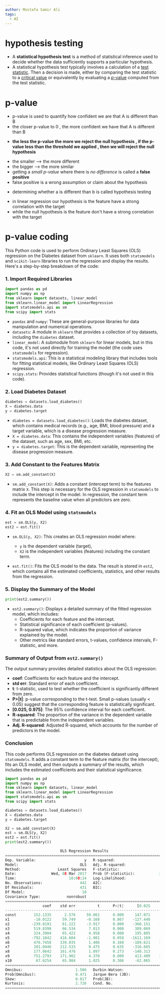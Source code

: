 ```yaml
---
author: Mostafa Samir Ali
tags:
  - AI
---
```

# hypothesis testing
 - A **statistical hypothesis test** is a method of statistical inference used to decide whether the data sufficiently supports a particular hypothesis.
- A statistical hypothesis test typically involves a calculation of a [test statistic](https://en.wikipedia.org/wiki/Test_statistic "Test statistic"). Then a decision is made, either by comparing the test statistic to a [critical value](https://en.wikipedia.org/wiki/Critical_value_(statistics) "Critical value (statistics)") or equivalently by evaluating a [_p_-value](https://en.wikipedia.org/wiki/P-value "P-value") computed from the test statistic. 

# p-value 
- p-value is used to quantify how confident we are that A is different than B 
- the closer p-value to 0 , the more confident we have that A is different than B 
* **the less the p-value the more we reject the null hypothesis , if the p-value less than the threshold we applied , then we will reject the null hypothesis**  
- the smaller --> the more different 
- the bigger --> the more similar
- getting a *small p-value* where there is *no difference* is called a **false positive** 
- false positive is a wrong assumption or claim about the hypothesis 
* determining whether a is different than b is called hypothesis testing

- in linear regression our hypothesis is the feature have a strong correlation with the target
- while the null hypothesis is the feature don't have a strong correlation with the target

# p-value coding

This Python code is used to perform Ordinary Least Squares (OLS) regression on the Diabetes dataset from `sklearn`. It uses both `statsmodels` and `scikit-learn` libraries to run the regression and display the results. Here's a step-by-step breakdown of the code:

### 1. **Import Required Libraries**
```python
import pandas as pd
import numpy as np
from sklearn import datasets, linear_model
from sklearn.linear_model import LinearRegression
import statsmodels.api as sm
from scipy import stats
```
- `pandas` and `numpy`: These are general-purpose libraries for data manipulation and numerical operations.
- `datasets`: A module in `sklearn` that provides a collection of toy datasets, including the `diabetes` dataset.
- `linear_model`: A submodule from `sklearn` for linear models, but in this code, it's not used directly for training the model (the code uses `statsmodels` for regression).
- `statsmodels.api`: This is a statistical modeling library that includes tools for fitting statistical models, like Ordinary Least Squares (OLS) regression.
- `scipy.stats`: Provides statistical functions (though it's not used in this code).

### 2. **Load Diabetes Dataset**
```python
diabetes = datasets.load_diabetes()
X = diabetes.data
y = diabetes.target
```
- `diabetes = datasets.load_diabetes()`: Loads the diabetes dataset, which contains medical records (e.g., age, BMI, blood pressure) and a target variable, which is a disease progression measure.
- `X = diabetes.data`: This contains the independent variables (features) of the dataset, such as age, sex, BMI, etc.
- `y = diabetes.target`: This is the dependent variable, representing the disease progression measure.

### 3. **Add Constant to the Features Matrix**
```python
X2 = sm.add_constant(X)
```
- `sm.add_constant(X)`: Adds a constant (intercept term) to the features matrix `X`. This step is necessary for the OLS regression in `statsmodels` to include the intercept in the model. In regression, the constant term represents the baseline value when all predictors are zero.

### 4. **Fit an OLS Model using `statsmodels`**
```python
est = sm.OLS(y, X2)
est2 = est.fit()
```
- `sm.OLS(y, X2)`: This creates an OLS regression model where:
  - `y` is the dependent variable (target),
  - `X2` is the independent variables (features) including the constant term.
  
- `est.fit()`: Fits the OLS model to the data. The result is stored in `est2`, which contains all the estimated coefficients, statistics, and other results from the regression.

### 5. **Display the Summary of the Model**
```python
print(est2.summary())
```
- `est2.summary()`: Displays a detailed summary of the fitted regression model, which includes:
  - Coefficients for each feature and the intercept.
  - Statistical significance of each coefficient (p-values).
  - R-squared value, which indicates the proportion of variance explained by the model.
  - Other metrics like standard errors, t-values, confidence intervals, F-statistic, and more.

### Summary of Output from `est2.summary()`
The output summary provides detailed statistics about the OLS regression:
- **coef**: Coefficients for each feature and the intercept.
- **std err**: Standard error of each coefficient.
- **t**: t-statistic, used to test whether the coefficient is significantly different from zero.
- **P>|t|**: p-value corresponding to the t-test. Small p-values (usually < 0.05) suggest that the corresponding feature is statistically significant.
- **[0.025, 0.975]**: The 95% confidence interval for each coefficient.
- **R-squared**: The proportion of the variance in the dependent variable that is predictable from the independent variables.
- **Adj. R-squared**: Adjusted R-squared, which accounts for the number of predictors in the model.

### Conclusion
This code performs OLS regression on the diabetes dataset using `statsmodels`. It adds a constant term to the feature matrix (for the intercept), fits an OLS model, and then outputs a summary of the results, which includes the estimated coefficients and their statistical significance.


```python
import pandas as pd
import numpy as np
from sklearn import datasets, linear_model
from sklearn.linear_model import LinearRegression
import statsmodels.api as sm
from scipy import stats

diabetes = datasets.load_diabetes()
X = diabetes.data
y = diabetes.target

X2 = sm.add_constant(X)
est = sm.OLS(y, X2)
est2 = est.fit()
print(est2.summary())
```

```python
                         OLS Regression Results                            
==============================================================================
Dep. Variable:                      y   R-squared:                       0.518
Model:                            OLS   Adj. R-squared:                  0.507
Method:                 Least Squares   F-statistic:                     46.27
Date:                Wed, 08 Mar 2017   Prob (F-statistic):           3.83e-62
Time:                        10:08:24   Log-Likelihood:                -2386.0
No. Observations:                 442   AIC:                             4794.
Df Residuals:                     431   BIC:                             4839.
Df Model:                          10                                         
Covariance Type:            nonrobust                                         
==============================================================================
                 coef    std err          t      P>|t|      [0.025      0.975]
------------------------------------------------------------------------------
const        152.1335      2.576     59.061      0.000     147.071     157.196
x1           -10.0122     59.749     -0.168      0.867    -127.448     107.424
x2          -239.8191     61.222     -3.917      0.000    -360.151    -119.488
x3           519.8398     66.534      7.813      0.000     389.069     650.610
x4           324.3904     65.422      4.958      0.000     195.805     452.976
x5          -792.1842    416.684     -1.901      0.058   -1611.169      26.801
x6           476.7458    339.035      1.406      0.160    -189.621    1143.113
x7           101.0446    212.533      0.475      0.635    -316.685     518.774
x8           177.0642    161.476      1.097      0.273    -140.313     494.442
x9           751.2793    171.902      4.370      0.000     413.409    1089.150
x10           67.6254     65.984      1.025      0.306     -62.065     197.316
==============================================================================
Omnibus:                        1.506   Durbin-Watson:                   2.029
Prob(Omnibus):                  0.471   Jarque-Bera (JB):                1.404
Skew:                           0.017   Prob(JB):                        0.496
Kurtosis:                       2.726   Cond. No.                         227.
==============================================================================
```